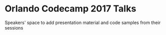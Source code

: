 # Orlando Codecamp 2017 Talks
Speakers' space to add presentation material and code samples from their sessions
